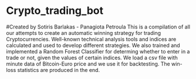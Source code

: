 # Crypto_trading_bot
#Created by Sotiris Barlakas - Panagiota Petroula
This is a compilation of all our attempts to create an automatic winning strategy for trading Cryptocurrencies. Well-known technical analysis tools and 
indices are calculated and used to develop different strategies. We also trained and implemented a Random Forest Classifier for determing whether to enter in a trade or not, given the values of certain indices.
We load a csv file with minute data of Bitcoin-Euro price and we use it for backtesting. The win-loss statistics are produced in the end.
